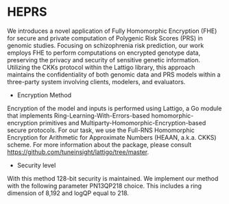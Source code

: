 # HEPRS

We introduces a novel application of Fully Homomorphic Encryption (FHE) for secure and private computation of Polygenic Risk Scores (PRS) in genomic studies. Focusing on schizophrenia risk prediction, our work employs FHE to perform computations on encrypted genotype data, preserving the privacy and security of sensitive genetic information. Utilizing the CKKs protocol within the Lattigo library, this approach maintains the confidentiality of both genomic data and PRS models within a three-party system involving clients, modelers, and evaluators. 

* Encryption Method

Encryption of the model and inputs is performed using Lattigo, a Go module that implements Ring-Learning-With-Errors-based homomorphic-encryption primitives and Multiparty-Homomorphic-Encryption-based secure protocols. For our task, we use the Full-RNS Homomorphic Encryption for Arithmetic for Approximate Numbers (HEAAN, a.k.a. CKKS) scheme. For more information about the package, please consult https://github.com/tuneinsight/lattigo/tree/master.

* Security level 

With this method 128-bit security is maintained. We implement our method with the following parameter PN13QP218 choice. This includes a ring dimension of 8,192 and logQP equal to 218.


